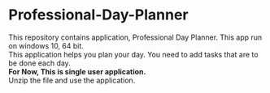 # Professional-Day-Planner

This repository contains application, Professional Day Planner. This app run on windows 10, 64 bit.
<br>This application helps you plan your day. You need to add tasks that are to be done each day.
<br><B>For Now, This is single user application.</B>
<br>Unzip the file and use the application.</br>
